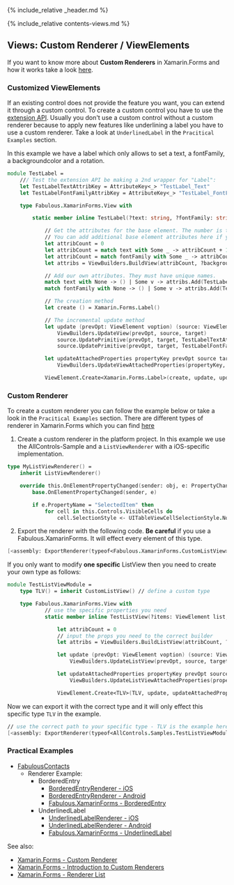 {% include_relative _header.md %}

{% include_relative contents-views.md %}

## Views: Custom Renderer / ViewElements

If you want to know more about **Custom Renderers** in Xamarin.Forms and how it works take a look [here](https://docs.microsoft.com/de-de/xamarin/xamarin-forms/app-fundamentals/custom-renderer/).

### Customized ViewElements

If an existing control does not provide the feature you want, you can extend it through a custom control.
To create a custom control you have to use the [extension API](https://fsprojects.github.io/Fabulous/Fabulous.XamarinForms/views-extending.html).
Usually you don't use a custom control without a custom renderer because to apply new features like underlining a label you have to use a custom renderer. Take a look at `UnderlinedLabel` in the `Pracitical Examples` section.

In this example we have a label which only allows to set a text, a fontFamily, a backgroundcolor and a rotation.

```fsharp
module TestLabel =
    /// Test the extension API be making a 2nd wrapper for "Label":
    let TestLabelTextAttribKey = AttributeKey<_> "TestLabel_Text"
    let TestLabelFontFamilyAttribKey = AttributeKey<_> "TestLabel_FontFamily"

    type Fabulous.XamarinForms.View with

        static member inline TestLabel(?text: string, ?fontFamily: string, ?backgroundColor, ?rotation) =

            // Get the attributes for the base element. The number is the expected number of attributes.
            // You can add additional base element attributes here if you like
            let attribCount = 0
            let attribCount = match text with Some _ -> attribCount + 1 | None -> attribCount
            let attribCount = match fontFamily with Some _ -> attribCount + 1 | None -> attribCount
            let attribs = ViewBuilders.BuildView(attribCount, ?backgroundColor = backgroundColor, ?rotation = rotation)

            // Add our own attributes. They must have unique names.
            match text with None -> () | Some v -> attribs.Add(TestLabelTextAttribKey, v)
            match fontFamily with None -> () | Some v -> attribs.Add(TestLabelFontFamilyAttribKey, v)

            // The creation method
            let create () = Xamarin.Forms.Label()

            // The incremental update method
            let update (prevOpt: ViewElement voption) (source: ViewElement) (target: Xamarin.Forms.Label) =
                ViewBuilders.UpdateView(prevOpt, source, target)
                source.UpdatePrimitive(prevOpt, target, TestLabelTextAttribKey, (fun target v -> target.Text <- v))
                source.UpdatePrimitive(prevOpt, target, TestLabelFontFamilyAttribKey, (fun target v -> target.FontFamily <- v))

            let updateAttachedProperties propertyKey prevOpt source targetChild =
                ViewBuilders.UpdateViewAttachedProperties(propertyKey, prevOpt, source, targetChild)

            ViewElement.Create<Xamarin.Forms.Label>(create, update, updateAttachedProperties, attribs)
```

### Custom Renderer

To create a custom renderer you can follow the example below or take a look in the `Pracitical Examples` section.
There are different types of renderer in Xamarin.Forms which you can find [here](https://docs.microsoft.com/de-de/xamarin/xamarin-forms/app-fundamentals/custom-renderer/renderers)

1. Create a custom renderer in the platform project. In this example we use the AllControls-Sample and a `ListViewRenderer` with a iOS-specific implementation.

```fsharp
type MyListViewRenderer() =
    inherit ListViewRenderer()

    override this.OnElementPropertyChanged(sender: obj, e: PropertyChangedEventArgs) =
        base.OnElementPropertyChanged(sender, e)

        if e.PropertyName = "SelectedItem" then
            for cell in this.Controls.VisibleCells do
                cell.SelectionStyle <- UITableViewCellSelectionStyle.None
```

2. Export the renderer with the following code. **Be careful** if you use a Fabulous.XamarinForms. It will effect every element of this type.

```fsharp
[<assembly: ExportRenderer(typeof<Fabulous.XamarinForms.CustomListView>, typeof<MyListViewRenderer>)>]
```

If you only want to modify **one specific** ListView then you need to create your own type as follows:

```fsharp
module TestListViewModule =
    type TLV() = inherit CustomListView() // define a custom type

    type Fabulous.XamarinForms.View with
            // use the specific properties you need
            static member inline TestListView(?items: ViewElement list, ?itemAppearing: int -> unit, ?itemSelected: int option -> unit) =

                let attribCount = 0
                // input the props you need to the correct builder
                let attribs = ViewBuilders.BuildListView(attribCount, ?items=items, ?itemAppearing=itemAppearing, ?itemSelected=itemSelected)

                let update (prevOpt: ViewElement voption) (source: ViewElement) (target: TLV) =
                    ViewBuilders.UpdateListView(prevOpt, source, target) // use the correct updatefunction

                let updateAttachedProperties propertyKey prevOpt source targetChild =
                    ViewBuilders.UpdateListViewAttachedProperties(propertyKey, prevOpt, source, targetChild) // use the correct updatefunction for attachedproperties

                ViewElement.Create<TLV>(TLV, update, updateAttachedProperties, attribs) // create your customtype
```

Now we can export it with the correct type and it will only effect this specific type `TLV` in the example.

```fsharp
// use the correct path to your specific type - TLV is the example here
[<assembly: ExportRenderer(typeof<AllControls.Samples.TestListViewModule.TLV>, typeof<MyListViewRenderer>)>]
```

### Practical Examples

- [FabulousContacts](https://github.com/TimLariviere/FabulousContacts)
  - Renderer Example:
    - BorderedEntry
      - [BorderedEntryRenderer - iOS](https://github.com/TimLariviere/FabulousContacts/blob/master/FabulousContacts.iOS/BorderedEntryRenderer.fs)
      - [BorderedEntryRenderer - Android](https://github.com/TimLariviere/FabulousContacts/blob/master/FabulousContacts.Android/BorderedEntryRenderer.fs)
      - [Fabulous.XamarinForms - BorderedEntry](https://github.com/TimLariviere/FabulousContacts/blob/master/FabulousContacts/Controls/BorderedEntry.fs)
    - UnderlinedLabel
      - [UnderlinedLabelRenderer - iOS](https://github.com/TimLariviere/FabulousContacts/blob/master/FabulousContacts.iOS/UnderlinedLabelRenderer.fs)
      - [UnderlinedLabelRenderer - Android](https://github.com/TimLariviere/FabulousContacts/blob/master/FabulousContacts.Android/UnderlinedLabelRenderer.fs)
      - [Fabulous.XamarinForms - UnderlinedLabel](https://github.com/TimLariviere/FabulousContacts/blob/master/FabulousContacts/Controls/UnderlinedLabel.fs)

See also:

- [Xamarin.Forms - Custom Renderer](https://docs.microsoft.com/de-de/xamarin/xamarin-forms/app-fundamentals/custom-renderer/)
- [Xamarin.Forms - Introduction to Custom Renderers](https://docs.microsoft.com/de-de/xamarin/xamarin-forms/app-fundamentals/custom-renderer/introduction)
- [Xamarin.Forms - Renderer List](https://docs.microsoft.com/de-de/xamarin/xamarin-forms/app-fundamentals/custom-renderer/renderers)
